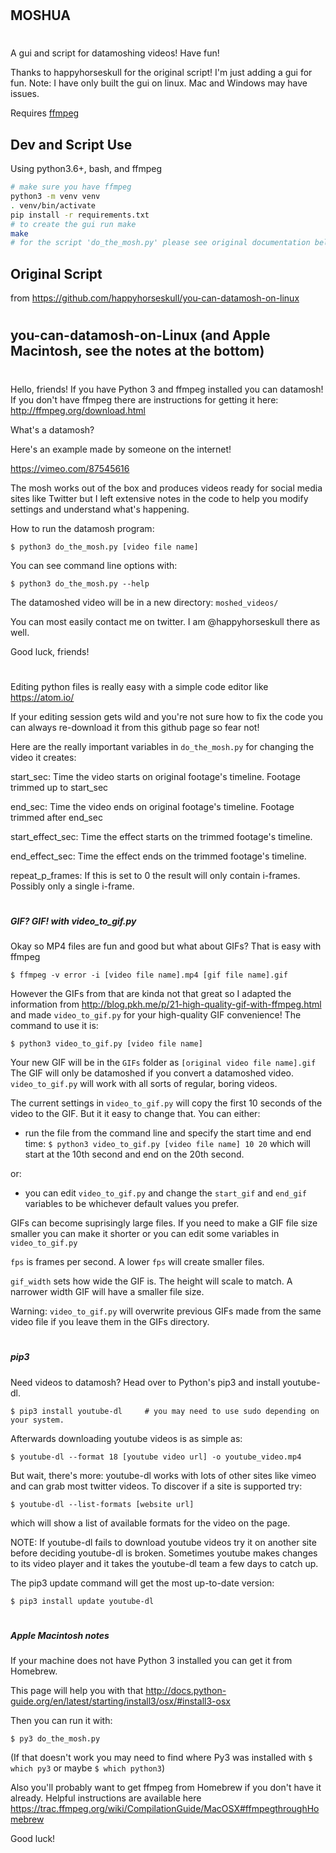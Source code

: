 #
## MOSHUA
#
A gui and script for datamoshing videos! Have fun!

Thanks to happyhorseskull for the original script! I'm just adding a gui for fun.
Note: I have only built the gui on linux. Mac and Windows may have issues.

Requires [ffmpeg](https://ffmpeg.org/ "FFMPEG Homepage")

## Dev and Script Use
Using python3.6+, bash, and ffmpeg
```bash
# make sure you have ffmpeg
python3 -m venv venv
. venv/bin/activate
pip install -r requirements.txt
# to create the gui run make
make
# for the script 'do_the_mosh.py' please see original documentation below
```

## Original Script
from
https://github.com/happyhorseskull/you-can-datamosh-on-linux

#
## you-can-datamosh-on-Linux (and Apple Macintosh, see the notes at the bottom)
#

Hello, friends! If you have Python 3 and ffmpeg installed you can datamosh! If you don't have ffmpeg there are instructions for getting it here: http://ffmpeg.org/download.html

What's a datamosh?

Here's an example made by someone on the internet!

https://vimeo.com/87545616

The mosh works out of the box and produces videos ready for social media sites like Twitter but I left extensive notes in the code to help you modify settings and understand what's happening.

How to run the datamosh program:

`$ python3 do_the_mosh.py [video file name]`
 
You can see command line options with:

`$ python3 do_the_mosh.py --help`

The datamoshed video will be in a new directory: `moshed_videos/`

You can most easily contact me on twitter. I am @happyhorseskull there as well.

Good luck, friends!


#

Editing python files is really easy with a simple code editor like https://atom.io/

If your editing session gets wild and you're not sure how to fix the code you can always re-download it from this github page so fear not!

Here are the really important variables in `do_the_mosh.py` for changing the video it creates:

start_sec: Time the video starts on original footage's timeline. Footage trimmed up to start_sec

end_sec: Time the video ends on original footage's timeline. Footage trimmed after end_sec

start_effect_sec: Time the effect starts on the trimmed footage's timeline.

end_effect_sec: Time the effect ends on the trimmed footage's timeline.

repeat_p_frames: If this is set to 0 the result will only contain i-frames. Possibly only a single i-frame.


#
##### GIF? GIF! with video_to_gif.py

Okay so MP4 files are fun and good but what about GIFs? That is easy with ffmpeg

`$ ffmpeg -v error -i [video file name].mp4 [gif file name].gif`

However the GIFs from that are kinda not that great so I adapted the information from http://blog.pkh.me/p/21-high-quality-gif-with-ffmpeg.html and made `video_to_gif.py` for your high-quality GIF convenience! The command to use it is:

`$ python3 video_to_gif.py [video file name]`

Your new GIF will be in the `GIFs` folder as `[original video file name].gif` The GIF will only be datamoshed if you convert a datamoshed video. `video_to_gif.py` will work with all sorts of regular, boring videos.

The current settings in `video_to_gif.py` will copy the first 10 seconds of the video to the GIF. But it it easy to change that. You can either:

- run the file from the command line and specify the start time and end time:
`$ python3 video_to_gif.py [video file name] 10 20`
which will start at the 10th second and end on the 20th second.

or:
- you can edit `video_to_gif.py` and change the `start_gif` and `end_gif` variables to be whichever default values you prefer.

GIFs can become suprisingly large files. If you need to make a GIF file size smaller you can make it shorter or you can edit some variables in `video_to_gif.py`

`fps` is frames per second. A lower `fps` will create smaller files.

`gif_width` sets how wide the GIF is. The height will scale to match. A narrower width GIF will have a smaller file size.

Warning: `video_to_gif.py` will overwrite previous GIFs made from the same video file if you leave them in the GIFs directory.


#
##### pip3

Need videos to datamosh? Head over to Python's pip3 and install youtube-dl.

`$ pip3 install youtube-dl     # you may need to use sudo depending on your system.`
  
Afterwards downloading youtube videos is as simple as:

`$ youtube-dl --format 18 [youtube video url] -o youtube_video.mp4`

But wait, there's more: youtube-dl works with lots of other sites like vimeo and can grab most twitter videos.
To discover if a site is supported try:

`$ youtube-dl --list-formats [website url]`
  
which will show a list of available formats for the video on the page.

NOTE: If youtube-dl fails to download youtube videos try it on another site before deciding youtube-dl is broken.
Sometimes youtube makes changes to its video player and it takes the youtube-dl team a few days to catch up.

The pip3 update command will get the most up-to-date version:

`$ pip3 install update youtube-dl`


#
##### Apple Macintosh notes

If your machine does not have Python 3 installed you can get it from Homebrew.

This page will help you with that http://docs.python-guide.org/en/latest/starting/install3/osx/#install3-osx

Then you can run it with:

`$ py3 do_the_mosh.py`

(If that doesn't work you may need to find where Py3 was installed with `$ which py3` or maybe `$ which python3`)

Also you'll probably want to get ffmpeg from Homebrew if you don't have it already. Helpful instructions are available here https://trac.ffmpeg.org/wiki/CompilationGuide/MacOSX#ffmpegthroughHomebrew

Good luck!
